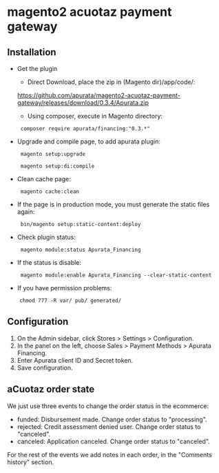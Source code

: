 # magento2 acuotaz payment gateway

## Installation
- Get the plugin
   * Direct Download, place the zip in (Magento dir)/app/code/:

   https://github.com/apurata/magento2-acuotaz-payment-gateway/releases/download/0.3.4/Apurata.zip

   * Using composer, execute in Magento directory:
   
   ```
    composer require apurata/financing:"0.3.*"
   ```
  
- Upgrade and compile page, to add apurata plugin:

   ```
    magento setup:upgrade

    magento setup:di:compile
   ```

- Clean cache page:

   ```
    magento cache:clean
   ```

- If the page is in production mode, you must generate the static files again:

   ```
    bin/magento setup:static-content:deploy
   ```

- Check plugin status:

   ```
    magento module:status Apurata_Financing
   ```

- If the status is disable:

   ```
    magento module:enable Apurata_Financing --clear-static-content
   ```
 
- If you have permission problems:

```
    chmod 777 -R var/ pub/ generated/
```

## Configuration

1. On the Admin sidebar, click Stores > Settings > Configuration.
2. In the panel on the left, choose Sales > Payment Methods > Apurata Financing.
3. Enter Apurata client ID and Secret token.
4. Save configuration.

## aCuotaz order state

We just use three events to change the order status  in the ecommerce:

   - funded: Disbursement made. Change order status to "processing".
   - rejected: Credit assessment denied user. Change order status to "canceled".
   - canceled: Application canceled. Change order status to "canceled".
  
For the rest of the events we add notes in each order, in the "Comments history" section.


